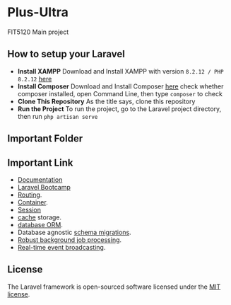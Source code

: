 # Plus-Ultra
FIT5120 Main project
## How to setup your Laravel

- **Install XAMPP**
	Download and Install XAMPP with version `8.2.12 / PHP 8.2.12` [here](https://www.apachefriends.org/download.html)
- **Install Composer**
	Download and Install Composer [here](https://getcomposer.org/download/)
	check whether composer installed, open Command Line, then type `composer` to check
- **Clone This Repository** 
	As the title says, clone this repository
- **Run the Project**
	To run the project, go to the Laravel project directory, then run `php artisan serve`

## Important Folder


## Important Link
- [Documentation](https://laravel.com/docs)
- [Laravel Bootcamp](https://bootcamp.laravel.com)
- [Routing](https://laravel.com/docs/routing).
- [Container](https://laravel.com/docs/container).
- [Session](https://laravel.com/docs/session)
- [cache](https://laravel.com/docs/cache) storage.
- [database ORM](https://laravel.com/docs/eloquent).
- Database agnostic [schema migrations](https://laravel.com/docs/migrations).
- [Robust background job processing](https://laravel.com/docs/queues).
- [Real-time event broadcasting](https://laravel.com/docs/broadcasting).

## License

The Laravel framework is open-sourced software licensed under the [MIT license](https://opensource.org/licenses/MIT).
